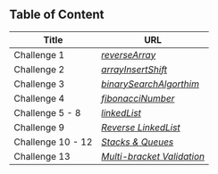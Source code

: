 ## Table of Content

| Title | URL |
| -------- | -----------|
| Challenge 1 | *[reverseArray](./Challenge1/README.md)*
| Challenge 2 | *[arrayInsertShift](./Challenge2/README.md)* |
| Challenge 3 | *[binarySearchAlgorthim](./Challenge3/README.md)* |
| Challenge 4 | *[fibonacciNumber](./Challenge4/README.md)* |
| Challenge 5 - 8 | *[linkedList](./Challenge5/README.md)* |
| Challenge 9 | *[Reverse LinkedList](./Challenge9/README.md)* |
| Challenge 10 - 12 | *[Stacks & Queues ](./Challenge10/README.md)* |
| Challenge 13 | *[Multi-bracket Validation](./Challenge13/README.md)* |